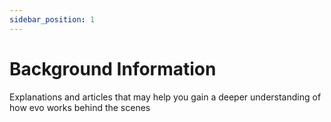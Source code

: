 ```yaml
---
sidebar_position: 1
---
```


# Background Information

Explanations and articles that may help you gain a deeper understanding of how evo works behind the scenes
